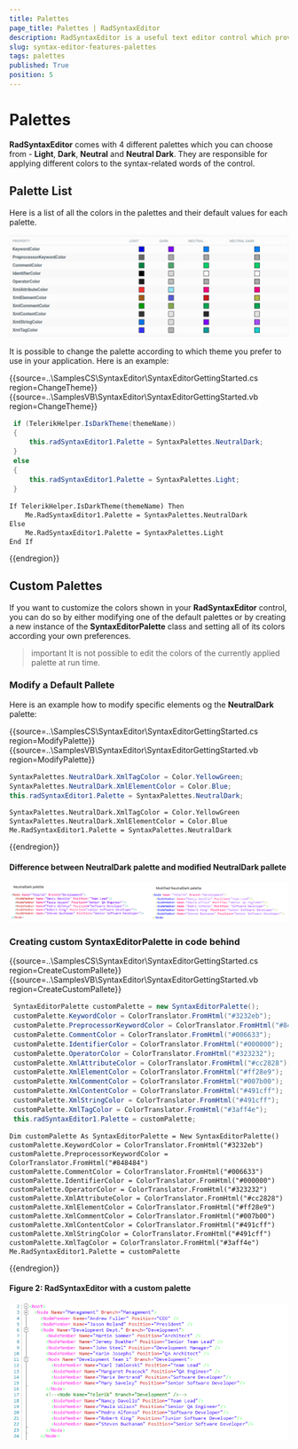 ```yaml
---
title: Palettes
page_title: Palettes | RadSyntaxEditor
description: RadSyntaxEditor is a useful text editor control which provides built-in syntax highlighting and code editing experience
slug: syntax-editor-features-palettes
tags: palettes
published: True
position: 5
---
```


# Palettes

**RadSyntaxEditor** comes with 4 different palettes which you can choose from - **Light**, **Dark**, **Neutral** and **Neutral Dark**. They are responsible for applying different colors to the syntax-related words of the control.

## Palette List

Here is a list of all the colors in the palettes and their default values for each palette.

![features-palettes001](images/palettes001.png)

It is possible to change the palette according to which theme you prefer to use in your application. Here is an example:

{{source=..\SamplesCS\SyntaxEditor\SyntaxEditorGettingStarted.cs region=ChangeTheme}} 
{{source=..\SamplesVB\SyntaxEditor\SyntaxEditorGettingStarted.vb region=ChangeTheme}}

````C#
 if (TelerikHelper.IsDarkTheme(themeName))
 {
     this.radSyntaxEditor1.Palette = SyntaxPalettes.NeutralDark;
 }
 else
 {
     this.radSyntaxEditor1.Palette = SyntaxPalettes.Light;
 }

````
````VB.NET
If TelerikHelper.IsDarkTheme(themeName) Then
    Me.RadSyntaxEditor1.Palette = SyntaxPalettes.NeutralDark
Else
    Me.RadSyntaxEditor1.Palette = SyntaxPalettes.Light
End If

````

{{endregion}} 

## Custom Palettes

If you want to customize the colors shown in your **RadSyntaxEditor** control, you can do so by either modifying one of the default palettes or by creating a new instance of the **SyntaxEditorPalette** class and setting all of its colors according your own preferences.

>important It is not possible to edit the colors of the currently applied palette at run time.

### Modify a Default Pallete

Here is an example how to modify specific elements og the **NeutralDark** palette:

{{source=..\SamplesCS\SyntaxEditor\SyntaxEditorGettingStarted.cs region=ModifyPalette}} 
{{source=..\SamplesVB\SyntaxEditor\SyntaxEditorGettingStarted.vb region=ModifyPalette}}

````C#
SyntaxPalettes.NeutralDark.XmlTagColor = Color.YellowGreen;
SyntaxPalettes.NeutralDark.XmlElementColor = Color.Blue;
this.radSyntaxEditor1.Palette = SyntaxPalettes.NeutralDark;

````
````VB.NET
SyntaxPalettes.NeutralDark.XmlTagColor = Color.YellowGreen
SyntaxPalettes.NeutralDark.XmlElementColor = Color.Blue
Me.RadSyntaxEditor1.Palette = SyntaxPalettes.NeutralDark

````

{{endregion}} 

#### Difference between NeutralDark palette and modified NeutralDark pallete
![features-palettes002](images/palettes002.png)

### Creating custom SyntaxEditorPalette in code behind

{{source=..\SamplesCS\SyntaxEditor\SyntaxEditorGettingStarted.cs region=CreateCustomPallete}} 
{{source=..\SamplesVB\SyntaxEditor\SyntaxEditorGettingStarted.vb region=CreateCustomPallete}}

````C#
 SyntaxEditorPalette customPalette = new SyntaxEditorPalette();
 customPalette.KeywordColor = ColorTranslator.FromHtml("#3232eb");
 customPalette.PreprocessorKeywordColor = ColorTranslator.FromHtml("#848484");
 customPalette.CommentColor = ColorTranslator.FromHtml("#006633");
 customPalette.IdentifierColor = ColorTranslator.FromHtml("#000000");
 customPalette.OperatorColor = ColorTranslator.FromHtml("#323232");
 customPalette.XmlAttributeColor = ColorTranslator.FromHtml("#cc2828");
 customPalette.XmlElementColor = ColorTranslator.FromHtml("#ff28e9");
 customPalette.XmlCommentColor = ColorTranslator.FromHtml("#007b00");
 customPalette.XmlContentColor = ColorTranslator.FromHtml("#491cff");
 customPalette.XmlStringColor = ColorTranslator.FromHtml("#491cff");
 customPalette.XmlTagColor = ColorTranslator.FromHtml("#3aff4e");
 this.radSyntaxEditor1.Palette = customPalette;

````
````VB.NET
Dim customPalette As SyntaxEditorPalette = New SyntaxEditorPalette()
customPalette.KeywordColor = ColorTranslator.FromHtml("#3232eb")
customPalette.PreprocessorKeywordColor = ColorTranslator.FromHtml("#848484")
customPalette.CommentColor = ColorTranslator.FromHtml("#006633")
customPalette.IdentifierColor = ColorTranslator.FromHtml("#000000")
customPalette.OperatorColor = ColorTranslator.FromHtml("#323232")
customPalette.XmlAttributeColor = ColorTranslator.FromHtml("#cc2828")
customPalette.XmlElementColor = ColorTranslator.FromHtml("#ff28e9")
customPalette.XmlCommentColor = ColorTranslator.FromHtml("#007b00")
customPalette.XmlContentColor = ColorTranslator.FromHtml("#491cff")
customPalette.XmlStringColor = ColorTranslator.FromHtml("#491cff")
customPalette.XmlTagColor = ColorTranslator.FromHtml("#3aff4e")
Me.RadSyntaxEditor1.Palette = customPalette

````

{{endregion}} 

#### Figure 2: RadSyntaxEditor with a custom palette
![features-palettes002](images/palettes003.png)